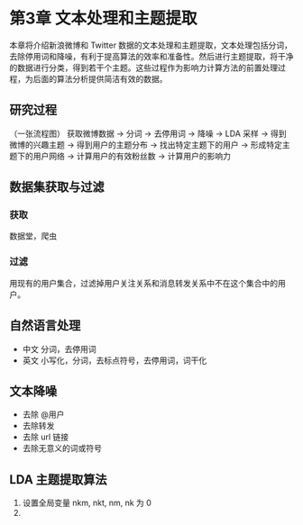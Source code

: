 # 第3章 文本处理和主题提取

本章将介绍新浪微博和 Twitter 数据的文本处理和主题提取，文本处理包括分词，去除停用词和降噪，有利于提高算法的效率和准备性。然后进行主题提取，将干净的数据进行分类，得到若干个主题。这些过程作为影响力计算方法的前置处理过程，为后面的算法分析提供简洁有效的数据。

## 研究过程

（一张流程图）
获取微博数据 -> 分词 -> 去停用词 -> 降噪 -> LDA 采样 -> 得到微博的兴趣主题 -> 得到用户的主题分布 ->  找出特定主题下的用户 -> 形成特定主题下的用户网络
-> 计算用户的有效粉丝数 -> 计算用户的影响力

## 数据集获取与过滤

### 获取

数据堂，爬虫

### 过滤

用现有的用户集合，过滤掉用户关注关系和消息转发关系中不在这个集合中的用户。

## 自然语言处理

* 中文
  分词，去停用词
* 英文
  小写化，分词，去标点符号，去停用词，词干化

## 文本降噪

* 去除 @用户
* 去除转发
* 去除 url 链接
* 去除无意义的词或符号

## LDA 主题提取算法

1. 设置全局变量 nkm, nkt, nm, nk 为 0
1.

